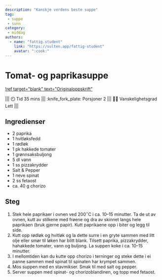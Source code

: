 ```yaml
---
description: "Kanskje verdens beste suppe"
tag:
 - suppe
 - sunn
category:
 - middag
authors:
  - name: "fattig.student"
    link: "https://sulten.app/fattig-student"
    avatar: ":cook:"
---
```


# Tomat- og paprikasuppe

[!ref target="blank" text="Originaloppskrift"](https://sulten.app/recipes/tomato-and-red-pepper-soup-with-chorizo-and-feta-cheese)

||| :timer_clock: Tid
35 mins
||| :knife_fork_plate: Porsjoner
2
||| :cook: Vanskelighetsgrad
Lett
|||

## Ingredienser

- 2 paprika
- 1 hvitløksfedd
- 1 rødløk
- 1 pk hakkede tomater
- 1 grønnsaksbuljong
- 5 dl vann
- 1 ss pizzakrydder
- Salt & Pepper
- 1 neve spinat
- 2 ss fetaost
- ca. 40 g chorizo

## Steg

1. Stek hele paprikaer i ovnen ved $200^{\circ}\mathrm{C}$ i ca. 10–15 minutter. Ta de ut av
   ovnen, kutt av stilkene med frøene og dra av skinnet langs hele paprikaen (bruk
   gjerne papir). Kutt paprikaene opp i biter og legg til side.
2. Kutt opp rødløk og hvitløk og la dette surre i en gryte sammen med litt olje eller
   smør til løken har blitt blank. Tilsett paprika, pizzakrydder, hahakkede tomater,
   vann og buljong. La suppen koke i ca. 10–15 minutter.
3. I mellomtiden kan du kutte opp chorizo i terninger og steke dette i ei panne sammen
   med spinat til spinaten har krympet sammen.
4. Mos suppen med en stavmikser. Smak til med salt og pepper.
5. Server suppen med spinat- og chorizoblandinen, og topp med fetaost.
